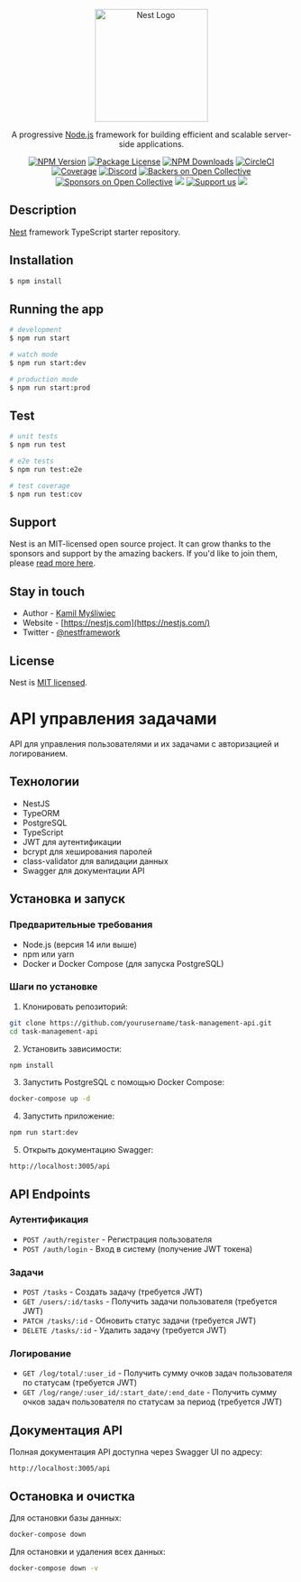 <p align="center">
  <a href="http://nestjs.com/" target="blank"><img src="https://nestjs.com/img/logo-small.svg" width="200" alt="Nest Logo" /></a>
</p>

[circleci-image]: https://img.shields.io/circleci/build/github/nestjs/nest/master?token=abc123def456
[circleci-url]: https://circleci.com/gh/nestjs/nest

  <p align="center">A progressive <a href="http://nodejs.org" target="_blank">Node.js</a> framework for building efficient and scalable server-side applications.</p>
    <p align="center">
<a href="https://www.npmjs.com/~nestjscore" target="_blank"><img src="https://img.shields.io/npm/v/@nestjs/core.svg" alt="NPM Version" /></a>
<a href="https://www.npmjs.com/~nestjscore" target="_blank"><img src="https://img.shields.io/npm/l/@nestjs/core.svg" alt="Package License" /></a>
<a href="https://www.npmjs.com/~nestjscore" target="_blank"><img src="https://img.shields.io/npm/dm/@nestjs/common.svg" alt="NPM Downloads" /></a>
<a href="https://circleci.com/gh/nestjs/nest" target="_blank"><img src="https://img.shields.io/circleci/build/github/nestjs/nest/master" alt="CircleCI" /></a>
<a href="https://coveralls.io/github/nestjs/nest?branch=master" target="_blank"><img src="https://coveralls.io/repos/github/nestjs/nest/badge.svg?branch=master#9" alt="Coverage" /></a>
<a href="https://discord.gg/G7Qnnhy" target="_blank"><img src="https://img.shields.io/badge/discord-online-brightgreen.svg" alt="Discord"/></a>
<a href="https://opencollective.com/nest#backer" target="_blank"><img src="https://opencollective.com/nest/backers/badge.svg" alt="Backers on Open Collective" /></a>
<a href="https://opencollective.com/nest#sponsor" target="_blank"><img src="https://opencollective.com/nest/sponsors/badge.svg" alt="Sponsors on Open Collective" /></a>
  <a href="https://paypal.me/kamilmysliwiec" target="_blank"><img src="https://img.shields.io/badge/Donate-PayPal-ff3f59.svg"/></a>
    <a href="https://opencollective.com/nest#sponsor"  target="_blank"><img src="https://img.shields.io/badge/Support%20us-Open%20Collective-41B883.svg" alt="Support us"></a>
  <a href="https://twitter.com/nestframework" target="_blank"><img src="https://img.shields.io/twitter/follow/nestframework.svg?style=social&label=Follow"></a>
</p>
  <!--[![Backers on Open Collective](https://opencollective.com/nest/backers/badge.svg)](https://opencollective.com/nest#backer)
  [![Sponsors on Open Collective](https://opencollective.com/nest/sponsors/badge.svg)](https://opencollective.com/nest#sponsor)-->

## Description

[Nest](https://github.com/nestjs/nest) framework TypeScript starter repository.

## Installation

```bash
$ npm install
```

## Running the app

```bash
# development
$ npm run start

# watch mode
$ npm run start:dev

# production mode
$ npm run start:prod
```

## Test

```bash
# unit tests
$ npm run test

# e2e tests
$ npm run test:e2e

# test coverage
$ npm run test:cov
```

## Support

Nest is an MIT-licensed open source project. It can grow thanks to the sponsors and support by the amazing backers. If you'd like to join them, please [read more here](https://docs.nestjs.com/support).

## Stay in touch

- Author - [Kamil Myśliwiec](https://kamilmysliwiec.com)
- Website - [https://nestjs.com](https://nestjs.com/)
- Twitter - [@nestframework](https://twitter.com/nestframework)

## License

Nest is [MIT licensed](LICENSE).

# API управления задачами

API для управления пользователями и их задачами с авторизацией и логированием.

## Технологии

- NestJS
- TypeORM
- PostgreSQL
- TypeScript
- JWT для аутентификации
- bcrypt для хеширования паролей
- class-validator для валидации данных
- Swagger для документации API

## Установка и запуск

### Предварительные требования

- Node.js (версия 14 или выше)
- npm или yarn
- Docker и Docker Compose (для запуска PostgreSQL)

### Шаги по установке

1. Клонировать репозиторий:
```bash
git clone https://github.com/yourusername/task-management-api.git
cd task-management-api
```

2. Установить зависимости:
```bash
npm install
```

3. Запустить PostgreSQL с помощью Docker Compose:
```bash
docker-compose up -d
```

4. Запустить приложение:
```bash
npm run start:dev
```

5. Открыть документацию Swagger:
```
http://localhost:3005/api
```

## API Endpoints

### Аутентификация

- `POST /auth/register` - Регистрация пользователя
- `POST /auth/login` - Вход в систему (получение JWT токена)

### Задачи

- `POST /tasks` - Создать задачу (требуется JWT)
- `GET /users/:id/tasks` - Получить задачи пользователя (требуется JWT)
- `PATCH /tasks/:id` - Обновить статус задачи (требуется JWT)
- `DELETE /tasks/:id` - Удалить задачу (требуется JWT)

### Логирование

- `GET /log/total/:user_id` - Получить сумму очков задач пользователя по статусам (требуется JWT)
- `GET /log/range/:user_id/:start_date/:end_date` - Получить сумму очков задач пользователя по статусам за период (требуется JWT)

## Документация API

Полная документация API доступна через Swagger UI по адресу:
```
http://localhost:3005/api
```

## Остановка и очистка

Для остановки базы данных:
```bash
docker-compose down
```

Для остановки и удаления всех данных:
```bash
docker-compose down -v
```
